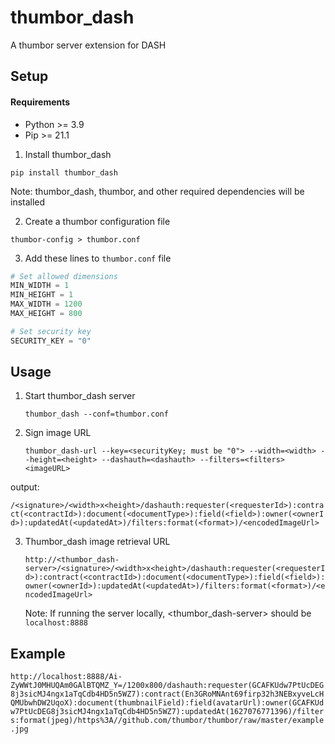 # thumbor_dash
A thumbor server extension for DASH


## Setup

#### Requirements

- Python >= 3.9
- Pip >= 21.1

1. Install thumbor_dash

`pip install thumbor_dash`

Note: thumbor_dash, thumbor, and other required dependencies will be installed

2. Create a thumbor configuration file
  
`thumbor-config > thumbor.conf`

3. Add these lines to `thumbor.conf` file

```python
# Set allowed dimensions
MIN_WIDTH = 1
MIN_HEIGHT = 1
MAX_WIDTH = 1200
MAX_HEIGHT = 800

# Set security key
SECURITY_KEY = "0"
```

## Usage

1. Start thumbor_dash server

   `thumbor_dash --conf=thumbor.conf`

2. Sign image URL

   `thumbor_dash-url --key=<securityKey; must be "0"> --width=<width> --height=<height> --dashauth=<dashauth> --filters=<filters> <imageURL>`

output:

   `/<signature>/<width>x<height>/dashauth:requester(<requesterId>):contract(<contractId>):document(<documentType>):field(<field>):owner(<ownerId>):updatedAt(<updatedAt>)/filters:format(<format>)/<encodedImageUrl>`

3. Thumbor_dash image retrieval URL

   `http://<thumbor_dash-server>/<signature>/<width>x<height>/dashauth:requester(<requesterId>):contract(<contractId>):document(<documentType>):field(<field>):owner(<ownerId>):updatedAt(<updatedAt>)/filters:format(<format>)/<encodedImageUrl>`

   Note: If running the server locally, <thumbor_dash-server> should be `localhost:8888`


## Example

   `http://localhost:8888/Ai-ZyWWtJ0MHUQAm0GAlBTQMZ_Y=/1200x800/dashauth:requester(GCAFKUdw7PtUcDEG8j3sicMJ4ngx1aTqCdb4HD5n5WZ7):contract(En3GRoMNAnt69firp32h3NEBxyveLcHQMUbwhDW2UqoX):document(thumbnailField):field(avatarUrl):owner(GCAFKUdw7PtUcDEG8j3sicMJ4ngx1aTqCdb4HD5n5WZ7):updatedAt(1627076771396)/filters:format(jpeg)/https%3A//github.com/thumbor/thumbor/raw/master/example.jpg`



